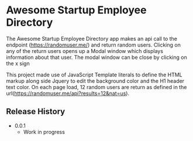 # Awesome Startup Employee Directory

The Awesome Startup Employee Directory app makes an api call to the endpoint (https://randomuser.me/) and return random users. Clicking on any of the return users opens up a Modal window which displays information about that user. The modal window can be close by clicking on the x sign

This project made use of JavaScript Template literals to define the HTML markup along side Jquery to edit the background color and the H1 header text color.
On each page load, 12 random users are return as defined in the url(https://randomuser.me/api?results=12&nat=us).

## Release History

- 0.0.1
  - Work in progress
